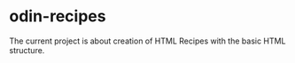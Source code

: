 # odin-recipes
The current project is about creation of HTML Recipes with the basic HTML structure.
